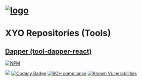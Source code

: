 [logo]: https://cdn.xy.company/img/brand/XY_Logo_GitHub.png

# [![logo]](https://xy.company)

# XYO Repositories (Tools)

## [Dapper (tool-dapper-react)](https://github.com/XYOracleNetwork/tool-dapper-react)

[![NPM](https://img.shields.io/npm/v/@xyo-network/tool-dapper-react.svg?style=plastic)](https://www.npmjs.com/package/@xyo-network/tool-dapper-react)

![](https://github.com/XYOracleNetwork/tool-dapper-react/workflows/Build/badge.svg?branch=develop)
[![Codacy Badge](https://api.codacy.com/project/badge/Grade/3a9e6699e32345b983e0233aeb9e73d1)](https://www.codacy.com/app/pllearns/tool-dapper-react?utm_source=github.com&utm_medium=referral&utm_content=XYOracleNetwork/tool-dapper-react&utm_campaign=Badge_Grade) [![BCH compliance](https://bettercodehub.com/edge/badge/XYOracleNetwork/tool-dapper-react?branch=master)](https://bettercodehub.com/results/XYOracleNetwork/tool-dapper-react) [![Known Vulnerabilities](https://snyk.io/test/github/XYOracleNetwork/tool-dapper-react/badge.svg)](https://snyk.io/test/github/XYOracleNetwork/tool-dapper-react)
